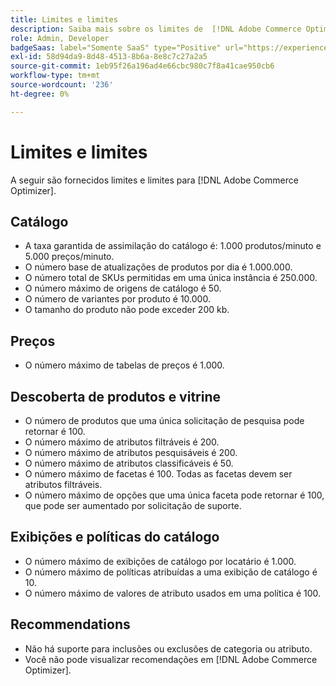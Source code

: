 ```yaml
---
title: Limites e limites
description: Saiba mais sobre os limites de  [!DNL Adobe Commerce Optimizer].
role: Admin, Developer
badgeSaas: label="Somente SaaS" type="Positive" url="https://experienceleague.adobe.com/pt-br/docs/commerce/user-guides/product-solutions" tooltip="Aplicável somente a projetos do Adobe Commerce as a Cloud Service e do Adobe Commerce Optimizer (infraestrutura SaaS gerenciada pela Adobe)."
exl-id: 58d94da9-8d48-4513-8b6a-8e8c7c27a2a5
source-git-commit: 1eb95f26a196ad4e66cbc980c7f8a41cae950cb6
workflow-type: tm+mt
source-wordcount: '236'
ht-degree: 0%

---
```


# Limites e limites

A seguir são fornecidos limites e limites para [!DNL Adobe Commerce Optimizer].

## Catálogo

- A taxa garantida de assimilação do catálogo é: 1.000 produtos/minuto e 5.000 preços/minuto.
- O número base de atualizações de produtos por dia é 1.000.000.
- O número total de SKUs permitidas em uma única instância é 250.000. 
- O número máximo de origens de catálogo é 50.
- O número de variantes por produto é 10.000.
- O tamanho do produto não pode exceder 200 kb.

## Preços

- O número máximo de tabelas de preços é 1.000.

## Descoberta de produtos e vitrine

- O número de produtos que uma única solicitação de pesquisa pode retornar é 100.
- O número máximo de atributos filtráveis é 200.
- O número máximo de atributos pesquisáveis é 200.
- O número máximo de atributos classificáveis é 50.
- O número máximo de facetas é 100. Todas as facetas devem ser atributos filtráveis.
- O número máximo de opções que uma única faceta pode retornar é 100, que pode ser aumentado por solicitação de suporte.

## Exibições e políticas do catálogo

- O número máximo de exibições de catálogo por locatário é 1.000.
- O número máximo de políticas atribuídas a uma exibição de catálogo é 10.
- O número máximo de valores de atributo usados em uma política é 100. 

## Recommendations

- Não há suporte para inclusões ou exclusões de categoria ou atributo.
- Você não pode visualizar recomendações em [!DNL Adobe Commerce Optimizer].